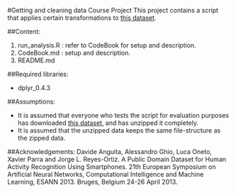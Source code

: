 #Getting and cleaning data Course Project
This project contains a script that applies certain transformations to [this dataset](http://archive.ics.uci.edu/ml/datasets/Human+Activity+Recognition+Using+Smartphones).

##Content:
1. run_analysis.R : refer to CodeBook for setup and description.
2. CodeBook.md : setup and description.
3. README.md

##Required libraries:
* dplyr_0.4.3

##Assumptions:
* It is assumed that everyone who tests the script for evaluation purposes has downloaded [this dataset](https://d396qusza40orc.cloudfront.net/getdata%2Fprojectfiles%2FUCI%20HAR%20Dataset.zip), and has unzipped it completely.
* It is assumed that the unzipped data keeps the same file-structure as the zipped data.

##Acknowledgements:
Davide Anguita, Alessandro Ghio, Luca Oneto, Xavier Parra and Jorge L. Reyes-Ortiz. A Public Domain Dataset for Human Activity Recognition Using Smartphones. 21th European Symposium on Artificial Neural Networks, Computational Intelligence and Machine Learning, ESANN 2013. Bruges, Belgium 24-26 April 2013.

